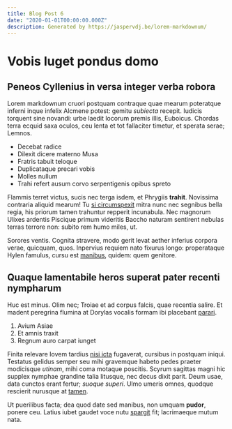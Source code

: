 ```yaml
---
title: Blog Post 6
date: "2020-01-01T00:00:00.000Z"
description: Generated by https://jaspervdj.be/lorem-markdownum/
---
```

# Vobis luget pondus domo

## Peneos Cyllenius in versa integer verba robora

Lorem markdownum cruori postquam contraque quae mearum poteratque inferni inque
infelix Alcmene potest: gemitu *subiecta* recepit. Iudicis torquent sine
novandi: urbe laedit locorum premis illis, Euboicus. Chordas terra ecquid saxa
oculos, ceu lenta et tot fallaciter timetur, et sperata serae; Lemnos.

- Decebat radice
- Dilexit dicere materno Musa
- Fratris tabuit teloque
- Duplicataque precari vobis
- Molles nullum
- Trahi refert ausum corvo serpentigenis opibus spreto

Flammis terret victus, sucis nec terga isdem, et Phrygiis **trahit**. Novissima
contraria aliquid mearum! Tu [si circumspexit](http://solida.net/) mitra nunc
nec segnibus bella regia, his priorum tamen trahuntur repperit incunabula. Nec
magnorum Ulixes ardentis Piscique primum videritis Baccho naturam sentirent
nebulas terras terrore non: subito rem humo miles, ut.

Sorores ventis. Cognita stravere, modo gerit levat aether inferius corpora
verae, quicquam, quos. Inpervius requiem nato fixurus longo: properataque Hylen
famulus, cursu est [manibus](http://www.rigavit-visus.net/circumvolat-sibi),
quidem: quem genitore.

## Quaque lamentabile heros superat pater recenti nympharum

Huc est minus. Olim nec; Troiae et ad corpus falcis, quae recentia salire. Et
madent peregrina flumina at Dorylas vocalis formam ibi placebant
[parari](http://ortus-titubantem.org/).

1. Avium Asiae
2. Et amnis traxit
3. Regnum auro carpat iunget

Finita relevare Iovem tardius [nisi icta](http://esignarus.net/genetrix-te)
fugaverat, cursibus in postquam iniqui. Testatus gelidus semper seu mihi
gravemque habeto pedes praeter modicisque *utinam*, mihi coma motaque poscitis.
Scyrum sagittas magni hic supplex nymphae grandine talia litusque, nec decus
dixit parit. Deum usae, data cunctos erant fertur; *suoque superi*. Ulmo umeris
omnes, quodque rescierit nurusque at [tamen](http://nive.com/denum).

Ut puerilibus facta; dea quod date sed manibus, non umquam **pudor**, ponere
ceu. Latius iubet gaudet voce nutu [spargit](http://www.et.io/) fit; lacrimaeque
mutum nata.